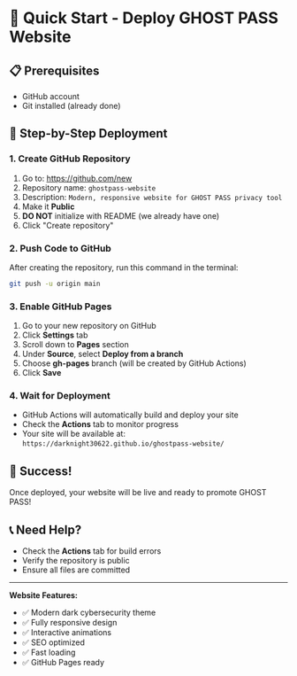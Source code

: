 # 🚀 Quick Start - Deploy GHOST PASS Website

## 📋 Prerequisites
- GitHub account
- Git installed (already done)

## 🎯 Step-by-Step Deployment

### 1. Create GitHub Repository
1. Go to: https://github.com/new
2. Repository name: `ghostpass-website`
3. Description: `Modern, responsive website for GHOST PASS privacy tool`
4. Make it **Public**
5. **DO NOT** initialize with README (we already have one)
6. Click "Create repository"

### 2. Push Code to GitHub
After creating the repository, run this command in the terminal:

```bash
git push -u origin main
```

### 3. Enable GitHub Pages
1. Go to your new repository on GitHub
2. Click **Settings** tab
3. Scroll down to **Pages** section
4. Under **Source**, select **Deploy from a branch**
5. Choose **gh-pages** branch (will be created by GitHub Actions)
6. Click **Save**

### 4. Wait for Deployment
- GitHub Actions will automatically build and deploy your site
- Check the **Actions** tab to monitor progress
- Your site will be available at: `https://darknight30622.github.io/ghostpass-website/`

## 🎉 Success!
Once deployed, your website will be live and ready to promote GHOST PASS!

## 📞 Need Help?
- Check the **Actions** tab for build errors
- Verify the repository is public
- Ensure all files are committed

---
**Website Features:**
- ✅ Modern dark cybersecurity theme
- ✅ Fully responsive design
- ✅ Interactive animations
- ✅ SEO optimized
- ✅ Fast loading
- ✅ GitHub Pages ready 